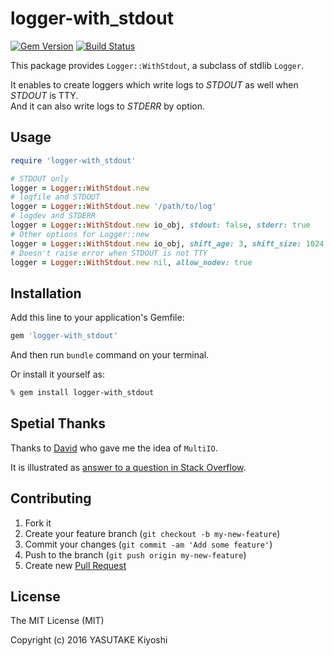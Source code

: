 # logger-with\_stdout
[![Gem Version](https://badge.fury.io/rb/logger-with_stdout.svg)](https://badge.fury.io/rb/logger-with_stdout)
[![Build Status](https://travis-ci.org/key-amb/logger-with_stdout.svg?branch=master)](https://travis-ci.org/key-amb/logger-with_stdout)

This package provides `Logger::WithStdout`, a subclass of stdlib `Logger`.

It enables to create loggers which write logs to _STDOUT_ as well when _STDOUT_
is TTY.  
And it can also write logs to _STDERR_ by option.

## Usage

```ruby
require 'logger-with_stdout'

# STDOUT only
logger = Logger::WithStdout.new
# logfile and STDOUT
logger = Logger::WithStdout.new '/path/to/log'
# logdev and STDERR
logger = Logger::WithStdout.new io_obj, stdout: false, stderr: true
# Other options for Logger::new
logger = Logger::WithStdout.new io_obj, shift_age: 3, shift_size: 1024 * 1024 * 8
# Doesn't raise error when STDOUT is not TTY
logger = Logger::WithStdout.new nil, allow_nodev: true
```

## Installation

Add this line to your application's Gemfile:

```ruby
gem 'logger-with_stdout'
```

And then run `bundle` command on your terminal.

Or install it yourself as:

```sh
% gem install logger-with_stdout
```

## Spetial Thanks

Thanks to [David](http://stackoverflow.com/users/796195/david) who gave me the
idea of `MultiIO`.

It is illustrated as [answer to a question in Stack Overflow](http://stackoverflow.com/a/6407200/6150943).

## Contributing

1. Fork it
2. Create your feature branch (`git checkout -b my-new-feature`)
3. Commit your changes (`git commit -am 'Add some feature'`)
4. Push to the branch (`git push origin my-new-feature`)
5. Create new [Pull Request](../../pull/new/master)

## License

The MIT License (MIT)

Copyright (c) 2016 YASUTAKE Kiyoshi
